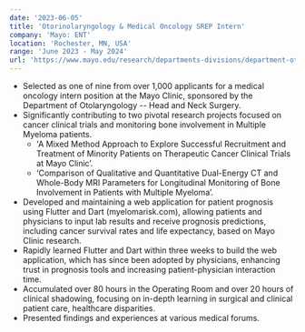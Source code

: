 ```yaml
---
date: '2023-06-05'
title: 'Otorinolaryngology & Medical Oncology SREP Intern'
company: 'Mayo: ENT'
location: 'Rochester, MN, USA'
range: 'June 2023 - May 2024'
url: 'https://www.mayo.edu/research/departments-divisions/department-otorhinolaryngology/education-training/undergraduate-research-program'
---
```


- Selected as one of nine from over 1,000 applicants for a medical oncology intern position at the Mayo Clinic, sponsored by the Department of Otolaryngology -- Head and Neck Surgery.
- Significantly contributing to two pivotal research projects focused on cancer clinical trials and monitoring bone involvement in Multiple Myeloma patients.
  - 'A Mixed Method Approach to Explore Successful Recruitment and Treatment of Minority Patients on Therapeutic Cancer Clinical Trials at Mayo Clinic’.
  - ‘Comparison of Qualitative and Quantitative Dual-Energy CT and Whole-Body MRI Parameters for Longitudinal Monitoring of Bone Involvement in Patients with Multiple Myeloma’.
- Developed and maintaining a web application for patient prognosis using Flutter and Dart (myelomarisk.com), allowing
  patients and physicians to input lab results and receive prognosis predictions, including cancer survival rates and life
  expectancy, based on Mayo Clinic research.
- Rapidly learned Flutter and Dart within three weeks to build the web application, which has since been adopted by physicians, enhancing trust in prognosis tools and increasing patient-physician interaction time.
- Accumulated over 80 hours in the Operating Room and over 20 hours of clinical shadowing, focusing on in-depth learning in surgical and clinical patient care, healthcare disparities.
- Presented findings and experiences at various medical forums.
